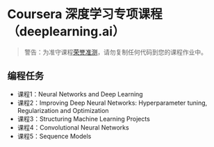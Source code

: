 # Coursera 深度学习专项课程（deeplearning.ai）

> 警告：为准守课程[荣誉准测](https://www.coursera.org/learn/neural-networks-deep-learning/supplement/muGtL/deep-learning-honor-code)，请勿复制任何代码到您的课程作业中。

## 编程任务

- 课程1：Neural Networks and Deep Learning
- 课程2：Improving Deep Neural Networks: Hyperparameter tuning, Regularization and Optimization
- 课程3：Structuring Machine Learning Projects
- 课程4：Convolutional Neural Networks
- 课程5：Sequence Models
